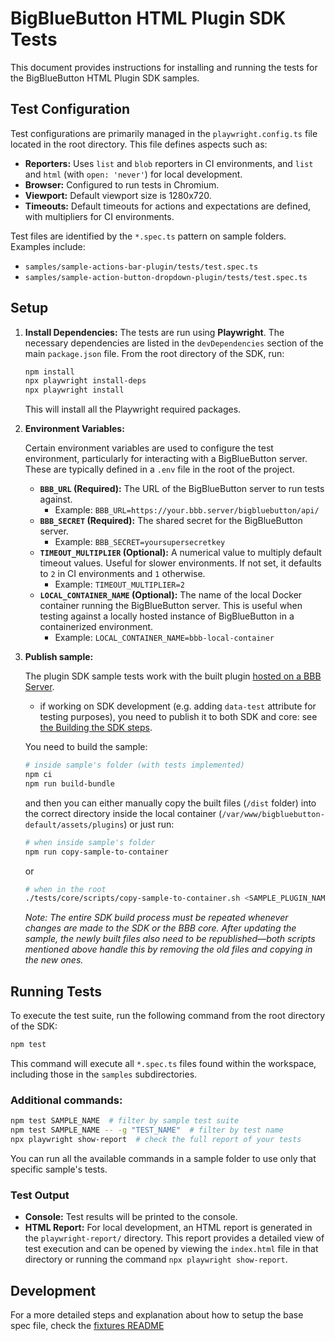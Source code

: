 # BigBlueButton HTML Plugin SDK Tests

This document provides instructions for installing and running the tests for the BigBlueButton HTML Plugin SDK samples.

## Test Configuration

Test configurations are primarily managed in the `playwright.config.ts` file located in the root directory. This file defines aspects such as:

*   **Reporters:** Uses `list` and `blob` reporters in CI environments, and `list` and `html` (with `open: 'never'`) for local development.
*   **Browser:** Configured to run tests in Chromium.
*   **Viewport:** Default viewport size is 1280x720.
*   **Timeouts:** Default timeouts for actions and expectations are defined, with multipliers for CI environments.

Test files are identified by the `*.spec.ts` pattern on sample folders. Examples include:

*   `samples/sample-actions-bar-plugin/tests/test.spec.ts`
*   `samples/sample-action-button-dropdown-plugin/tests/test.spec.ts`

## Setup

1.  **Install Dependencies:**
    The tests are run using **Playwright**. The necessary dependencies are listed in the `devDependencies` section of the main `package.json` file. From the root directory of the SDK, run:

    ```bash
    npm install
    npx playwright install-deps
    npx playwright install
    ```

    This will install all the Playwright required packages.

2.  **Environment Variables:**

      Certain environment variables are used to configure the test environment, particularly for interacting with a BigBlueButton server. These are typically defined in a `.env` file in the root of the project.

      *   **`BBB_URL` (Required):** The URL of the BigBlueButton server to run tests against.
          *   Example: `BBB_URL=https://your.bbb.server/bigbluebutton/api/`
      *   **`BBB_SECRET` (Required):** The shared secret for the BigBlueButton server.
          *   Example: `BBB_SECRET=yoursupersecretkey`
      *   **`TIMEOUT_MULTIPLIER` (Optional):** A numerical value to multiply default timeout values. Useful for slower environments. If not set, it defaults to `2` in CI environments and `1` otherwise.
          *   Example: `TIMEOUT_MULTIPLIER=2`
      *   **`LOCAL_CONTAINER_NAME` (Optional):** The name of the local Docker container running the BigBlueButton server. This is useful when testing against a locally hosted instance of BigBlueButton in a containerized environment.
          *   Example: `LOCAL_CONTAINER_NAME=bbb-local-container`

3.  **Publish sample:**

      The plugin SDK sample tests work with the built plugin [hosted on a BBB Server](/README.md#hosting-the-plugin-on-a-bbb-server).
      - if working on SDK development (e.g. adding `data-test` attribute for testing purposes), you need to publish it to both SDK and core: see [the Building the SDK steps](https://github.com/bigbluebutton/bigbluebutton-html-plugin-sdk?tab=readme-ov-file#developing-the-sdk).
      
      You need to build the sample:
      ```bash
      # inside sample's folder (with tests implemented)
      npm ci
      npm run build-bundle
      ```

       and then you can either manually copy the built files (`/dist` folder) into the correct directory inside the local container (`/var/www/bigbluebutton-default/assets/plugins`) or just run:

      ```bash
      # when inside sample's folder
      npm run copy-sample-to-container
      ```
      or
      ```bash
      # when in the root
      ./tests/core/scripts/copy-sample-to-container.sh <SAMPLE_PLUGIN_NAME> <LOCAL_CONTAINER>
      ```

      _Note: The entire SDK build process must be repeated whenever changes are made to the SDK or the BBB core. After updating the sample, the newly built files also need to be republished—both scripts mentioned above handle this by removing the old files and copying in the new ones._

## Running Tests

To execute the test suite, run the following command from the root directory of the SDK:

```bash
npm test
```

This command will execute all `*.spec.ts` files found within the workspace, including those in the `samples` subdirectories.

### Additional commands:

```bash
npm test SAMPLE_NAME  # filter by sample test suite
npm test SAMPLE_NAME -- -g "TEST_NAME"  # filter by test name
npx playwright show-report  # check the full report of your tests
```

You can run all the available commands in a sample folder to use only that specific sample's tests.

### Test Output

*   **Console:** Test results will be printed to the console.
*   **HTML Report:** For local development, an HTML report is generated in the `playwright-report/` directory. This report provides a detailed view of test execution and can be opened by viewing the `index.html` file in that directory or running the command `npx playwright show-report`.

## Development

For a more detailed steps and explanation about how to setup the base spec file, check the [fixtures README](core/fixtures/README.md)
